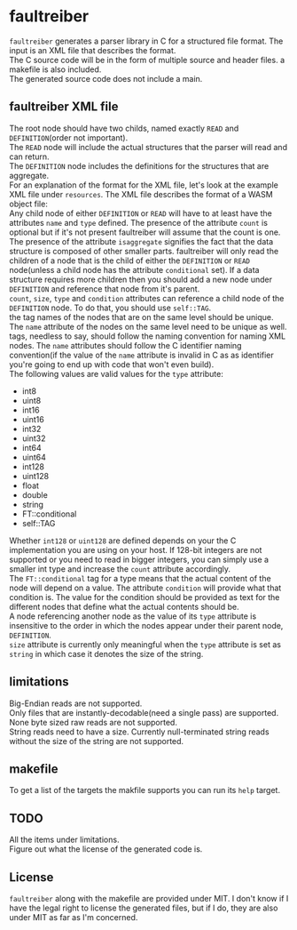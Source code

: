 # faultreiber
`faultreiber` generates a parser library in C for a structured file format. The input is an XML file that describes the format.<br/>
The C source code will be in the form of multiple source and header files. a makefile is also included.<br/>
The generated source code does not include a main.<br/>

## faultreiber XML file
The root node should have two childs, named exactly `READ` and `DEFINITION`(order not important).<br/>
The `READ` node will include the actual structures that the parser will read and can return.<br/>
The `DEFINITION` node includes the definitions for the structures that are aggregate.<br/>
For an explanation of the format for the XML file, let's look at the example XML file under `resources`. The XML file describes the format of a WASM object file:<br/>
Any child node of either `DEFINITION` or `READ` will have to at least have the attributes `name` and `type` defined. The presence of the attribute `count` is optional but if it's not present faultreiber will assume that the count is one. The presence of the attribute `isaggregate` signifies the fact that the data structure is composed of other smaller parts. faultreiber will only read the children of a node that is the child of either the `DEFINITION` or `READ` node(unless a child node has the attribute `conditional` set). If a data structure requires more children then you should add a new node under `DEFINITION` and reference that node from it's parent.<br/>
`count`, `size`, `type` and `condition` attributes can reference a child node of the `DEFINITION` node. To do that, you should use `self::TAG`.<br/>
the tag names of the nodes that are on the same level should be unique. The `name` attribute of the nodes on the same level need to be unique as well.<br/>
tags, needless to say, should follow the naming convention for naming XML nodes. The `name` attributes should follow the C identifier naming convention(if the value of the `name` attribute is invalid in C as as identifier you're going to end up with code that won't even build).<br/>
The following values are valid values for the `type` attribute:<br/>
* int8
* uint8
* int16
* uint16
* int32
* uint32
* int64
* uint64
* int128
* uint128
* float
* double
* string
* FT::conditional
* self::TAG

Whether `int128` or `uint128` are defined depends on your the C implementation you are using on your host. If 128-bit integers are not supported or you need to read in bigger integers, you can simply use a smaller int type and increase the `count` attribute accordingly.<br/>
The `FT::conditional` tag for a type means that the actual content of the node will depend on a value. The attribute `condition` will provide what that condition is. The value for the condition should be provided as text for the different nodes that define what the actual contents should be.<br/>
A node referencing another node as the value of its `type` attribute is insensitive to the order in which the nodes appear under their parent node, `DEFINITION`.<br/>
`size` attribute is currently only meaningful when the `type` attribute is set as `string` in which case it denotes the size of the string.<br/>

## limitations
Big-Endian reads are not supported.<br/>
Only files that are instantly-decodable(need a single pass) are supported.<br/>
None byte sized raw reads are not supported.<br/>
String reads need to have a size. Currently null-terminated string reads without the size of the string are not supported.<br/>

## makefile
To get a list of the targets the makfile supports you can run its `help` target.<br/>

## TODO
All the items under limitations.<br/>
Figure out what the license of the generated code is.<br/>

## License
`faultreiber` along with the makefile are provided under MIT. I don't know if I have the legal right to license the generated files, but if I do, they are also under MIT as far as I'm concerned.<br/>
